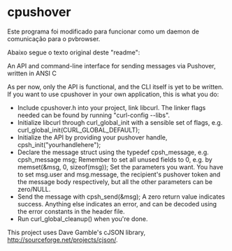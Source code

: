 cpushover
=========

Este programa foi modificado para funcionar como um daemon de comunicação para o pvbrowser.

Abaixo segue o texto original deste "readme":

An API and command-line interface for sending messages via Pushover, written in ANSI C

As per now, only the API is functional, and the CLI itself is yet to be written. If you want to use cpushover in your own application, this is what you do: 

* Include cpushover.h into your project, link libcurl. The linker flags needed can be found by running "curl-config --libs".
* Initialize libcurl through curl_global_init with a sensible set of flags, e.g. curl_global_init(CURL_GLOBAL_DEFAULT); 
* Initialize the API by providing your pushover handle, cpsh_init("yourhandlehere"); 
* Declare the message struct using the typedef cpsh_message, e.g. cpsh_message msg; Remember to set all unused fields to 0, e.g. by memset(&msg, 0, sizeof(msg)); Set the parameters you want. You have to set msg.user and msg.message, the recipient's pushover token and the message body respectively, but all the other parameters can be zero/NULL. 
* Send the message with cpsh_send(&msg); A zero return value indicates success. Anything else indicates an error, and can be decoded using the error constants in the header file. 
* Run  curl_global_cleanup() when you're done. 


This project uses Dave Gamble's cJSON library, http://sourceforge.net/projects/cjson/. 
